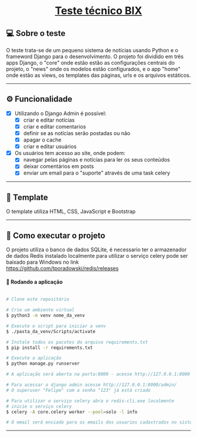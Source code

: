 <h1 align="center">
     <a href="https://github.com/FelipeCecconello/BIX_News/" alt="repositorio"> Teste técnico BIX </a>
</h1>


## 💻 Sobre o teste
  O teste trata-se de um pequeno sistema de notícias usando Python e o frameword Django para o desenvolvimento.
  O projeto foi dividido em três apps Django, o "core" onde estão estão as configurações centrais do projeto, o "news" onde os modelos estão configurados,
  e o app "home" onde estão as views, os templates das páginas, urls e os arquivos estáticos.
  
  ---

## ⚙️ Funcionalidade

- [x] Utilizando o Django Admin é possível:
  - [x] criar e editar notícias
  - [x] criar e editar comentarios
  - [x] definir se as notícias serão postadas ou não
  - [x] apagar o cache
  - [x] criar e editar usuários

- [x] Os usuários tem acesso ao site, onde podem:
  - [x] navegar pelas páginas e notícias para ler os seus conteúdos
  - [x] deixar comentários em posts
  - [x] enviar um email para o "suporte" através de uma task celery

---

## 🎨 Template

O template utiliza HTML, CSS, JavaScript e Bootstrap

---

## 🚀 Como executar o projeto

O projeto utiliza o banco de dados SQLite, é necessario ter o armazenador de dados Redis instalado localmente para utilizar o serviço celery
pode ser baixado para Windows no link https://github.com/tporadowski/redis/releases

#### 🧭 Rodando a aplicação

```bash

# Clone este repositório

# Crie um ambiente virtual
$ python3 -m venv nome_da_venv

# Execute o script para iniciar a venv
$ ./pasta_da_venv/Scripts/activate

# Instale todos os pacotes do arquivo requirements.txt
$ pip install -r requirements.txt

# Execute a aplicação
$ python manage.py runserver

# A aplicação será aberta na porta:8000 - acesse http://127.0.0.1:8000

# Para acessar o django admin acesse http://127.0.0.1:8000/admin/
# O superuser "Felipe" com a senha "123" já está criado

# Para utilizar o serviço celery abra o redis-cli.exe localmente
# inicie o serviço celery
$ celery -A core.celery worker --pool=solo -l info

# O email será enviado para os emails dos usuarios cadastrados no sistema
```

---

